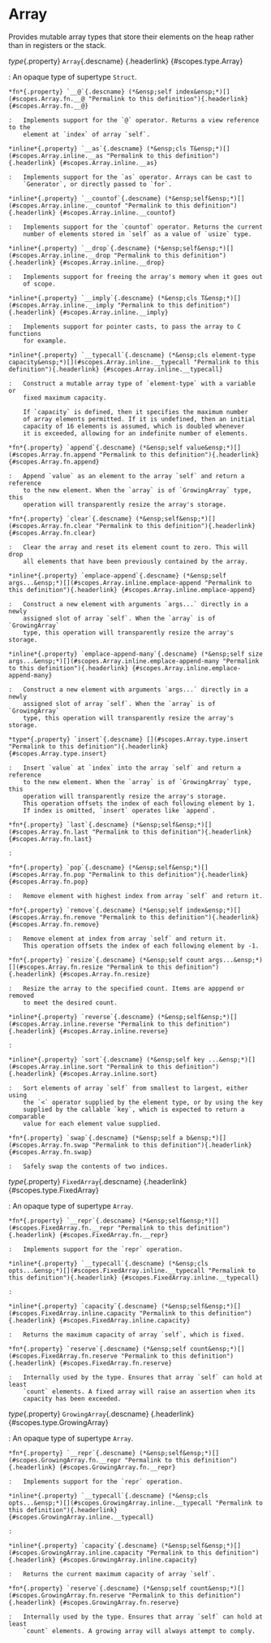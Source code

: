 <style type="text/css" rel="stylesheet">body { counter-reset: chapter 7; }</style>

Array
=====

Provides mutable array types that store their elements on the heap rather
than in registers or the stack.

*type*{.property} `Array`{.descname} [](#scopes.type.Array "Permalink to this definition"){.headerlink} {#scopes.type.Array}

:   An opaque type of supertype `Struct`.

    *fn*{.property} `__@`{.descname} (*&ensp;self index&ensp;*)[](#scopes.Array.fn.__@ "Permalink to this definition"){.headerlink} {#scopes.Array.fn.__@}

    :   Implements support for the `@` operator. Returns a view reference to the
        element at `index` of array `self`.

    *inline*{.property} `__as`{.descname} (*&ensp;cls T&ensp;*)[](#scopes.Array.inline.__as "Permalink to this definition"){.headerlink} {#scopes.Array.inline.__as}

    :   Implements support for the `as` operator. Arrays can be cast to
        `Generator`, or directly passed to `for`.

    *inline*{.property} `__countof`{.descname} (*&ensp;self&ensp;*)[](#scopes.Array.inline.__countof "Permalink to this definition"){.headerlink} {#scopes.Array.inline.__countof}

    :   Implements support for the `countof` operator. Returns the current
        number of elements stored in `self` as a value of `usize` type.

    *inline*{.property} `__drop`{.descname} (*&ensp;self&ensp;*)[](#scopes.Array.inline.__drop "Permalink to this definition"){.headerlink} {#scopes.Array.inline.__drop}

    :   Implements support for freeing the array's memory when it goes out
        of scope.

    *inline*{.property} `__imply`{.descname} (*&ensp;cls T&ensp;*)[](#scopes.Array.inline.__imply "Permalink to this definition"){.headerlink} {#scopes.Array.inline.__imply}

    :   Implements support for pointer casts, to pass the array to C functions
        for example.

    *inline*{.property} `__typecall`{.descname} (*&ensp;cls element-type capacity&ensp;*)[](#scopes.Array.inline.__typecall "Permalink to this definition"){.headerlink} {#scopes.Array.inline.__typecall}

    :   Construct a mutable array type of `element-type` with a variable or
        fixed maximum capacity.
        
        If `capacity` is defined, then it specifies the maximum number
        of array elements permitted. If it is undefined, then an initial
        capacity of 16 elements is assumed, which is doubled whenever
        it is exceeded, allowing for an indefinite number of elements.

    *fn*{.property} `append`{.descname} (*&ensp;self value&ensp;*)[](#scopes.Array.fn.append "Permalink to this definition"){.headerlink} {#scopes.Array.fn.append}

    :   Append `value` as an element to the array `self` and return a reference
        to the new element. When the `array` is of `GrowingArray` type, this
        operation will transparently resize the array's storage.

    *fn*{.property} `clear`{.descname} (*&ensp;self&ensp;*)[](#scopes.Array.fn.clear "Permalink to this definition"){.headerlink} {#scopes.Array.fn.clear}

    :   Clear the array and reset its element count to zero. This will drop
        all elements that have been previously contained by the array.

    *inline*{.property} `emplace-append`{.descname} (*&ensp;self args...&ensp;*)[](#scopes.Array.inline.emplace-append "Permalink to this definition"){.headerlink} {#scopes.Array.inline.emplace-append}

    :   Construct a new element with arguments `args...` directly in a newly
        assigned slot of array `self`. When the `array` is of `GrowingArray`
        type, this operation will transparently resize the array's storage.

    *inline*{.property} `emplace-append-many`{.descname} (*&ensp;self size args...&ensp;*)[](#scopes.Array.inline.emplace-append-many "Permalink to this definition"){.headerlink} {#scopes.Array.inline.emplace-append-many}

    :   Construct a new element with arguments `args...` directly in a newly
        assigned slot of array `self`. When the `array` is of `GrowingArray`
        type, this operation will transparently resize the array's storage.

    *type*{.property} `insert`{.descname} [](#scopes.Array.type.insert "Permalink to this definition"){.headerlink} {#scopes.Array.type.insert}

    :   Insert `value` at `index` into the array `self` and return a reference
        to the new element. When the `array` is of `GrowingArray` type, this
        operation will transparently resize the array's storage.
        This operation offsets the index of each following element by 1.
        If index is omitted, `insert` operates like `append`.

    *fn*{.property} `last`{.descname} (*&ensp;self&ensp;*)[](#scopes.Array.fn.last "Permalink to this definition"){.headerlink} {#scopes.Array.fn.last}

    :   

    *fn*{.property} `pop`{.descname} (*&ensp;self&ensp;*)[](#scopes.Array.fn.pop "Permalink to this definition"){.headerlink} {#scopes.Array.fn.pop}

    :   Remove element with highest index from array `self` and return it.

    *fn*{.property} `remove`{.descname} (*&ensp;self index&ensp;*)[](#scopes.Array.fn.remove "Permalink to this definition"){.headerlink} {#scopes.Array.fn.remove}

    :   Remove element at index from array `self` and return it.
        This operation offsets the index of each following element by -1.

    *fn*{.property} `resize`{.descname} (*&ensp;self count args...&ensp;*)[](#scopes.Array.fn.resize "Permalink to this definition"){.headerlink} {#scopes.Array.fn.resize}

    :   Resize the array to the specified count. Items are apppend or removed
        to meet the desired count.

    *inline*{.property} `reverse`{.descname} (*&ensp;self&ensp;*)[](#scopes.Array.inline.reverse "Permalink to this definition"){.headerlink} {#scopes.Array.inline.reverse}

    :   

    *inline*{.property} `sort`{.descname} (*&ensp;self key ...&ensp;*)[](#scopes.Array.inline.sort "Permalink to this definition"){.headerlink} {#scopes.Array.inline.sort}

    :   Sort elements of array `self` from smallest to largest, either using
        the `<` operator supplied by the element type, or by using the key
        supplied by the callable `key`, which is expected to return a comparable
        value for each element value supplied.

    *fn*{.property} `swap`{.descname} (*&ensp;self a b&ensp;*)[](#scopes.Array.fn.swap "Permalink to this definition"){.headerlink} {#scopes.Array.fn.swap}

    :   Safely swap the contents of two indices.

*type*{.property} `FixedArray`{.descname} [](#scopes.type.FixedArray "Permalink to this definition"){.headerlink} {#scopes.type.FixedArray}

:   An opaque type of supertype `Array`.

    *fn*{.property} `__repr`{.descname} (*&ensp;self&ensp;*)[](#scopes.FixedArray.fn.__repr "Permalink to this definition"){.headerlink} {#scopes.FixedArray.fn.__repr}

    :   Implements support for the `repr` operation.

    *inline*{.property} `__typecall`{.descname} (*&ensp;cls opts...&ensp;*)[](#scopes.FixedArray.inline.__typecall "Permalink to this definition"){.headerlink} {#scopes.FixedArray.inline.__typecall}

    :   

    *inline*{.property} `capacity`{.descname} (*&ensp;self&ensp;*)[](#scopes.FixedArray.inline.capacity "Permalink to this definition"){.headerlink} {#scopes.FixedArray.inline.capacity}

    :   Returns the maximum capacity of array `self`, which is fixed.

    *fn*{.property} `reserve`{.descname} (*&ensp;self count&ensp;*)[](#scopes.FixedArray.fn.reserve "Permalink to this definition"){.headerlink} {#scopes.FixedArray.fn.reserve}

    :   Internally used by the type. Ensures that array `self` can hold at least
        `count` elements. A fixed array will raise an assertion when its
        capacity has been exceeded.

*type*{.property} `GrowingArray`{.descname} [](#scopes.type.GrowingArray "Permalink to this definition"){.headerlink} {#scopes.type.GrowingArray}

:   An opaque type of supertype `Array`.

    *fn*{.property} `__repr`{.descname} (*&ensp;self&ensp;*)[](#scopes.GrowingArray.fn.__repr "Permalink to this definition"){.headerlink} {#scopes.GrowingArray.fn.__repr}

    :   Implements support for the `repr` operation.

    *inline*{.property} `__typecall`{.descname} (*&ensp;cls opts...&ensp;*)[](#scopes.GrowingArray.inline.__typecall "Permalink to this definition"){.headerlink} {#scopes.GrowingArray.inline.__typecall}

    :   

    *inline*{.property} `capacity`{.descname} (*&ensp;self&ensp;*)[](#scopes.GrowingArray.inline.capacity "Permalink to this definition"){.headerlink} {#scopes.GrowingArray.inline.capacity}

    :   Returns the current maximum capacity of array `self`.

    *fn*{.property} `reserve`{.descname} (*&ensp;self count&ensp;*)[](#scopes.GrowingArray.fn.reserve "Permalink to this definition"){.headerlink} {#scopes.GrowingArray.fn.reserve}

    :   Internally used by the type. Ensures that array `self` can hold at least
        `count` elements. A growing array will always attempt to comply.


